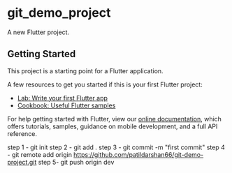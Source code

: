 # git_demo_project

A new Flutter project.

## Getting Started

This project is a starting point for a Flutter application.

A few resources to get you started if this is your first Flutter project:

- [Lab: Write your first Flutter app](https://flutter.dev/docs/get-started/codelab)
- [Cookbook: Useful Flutter samples](https://flutter.dev/docs/cookbook)

For help getting started with Flutter, view our
[online documentation](https://flutter.dev/docs), which offers tutorials,
samples, guidance on mobile development, and a full API reference.


step 1 - git init
step 2 - git add .
step 3 - git commit -m "first commit"
step 4 - git remote add origin https://github.com/patildarshan66/git-demo-project.git
step 5- git push origin dev